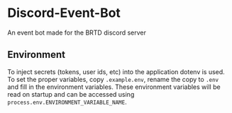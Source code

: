 # Discord-Event-Bot
An event bot made for the BRTD discord server

## Environment

To inject secrets (tokens, user ids, etc) into the application dotenv is used. To set the proper variables, copy `.example.env`, rename the copy to `.env` and fill in the environment variables. These environment variables will be read on startup and can be accessed using `process.env.ENVIRONMENT_VARIABLE_NAME`.
